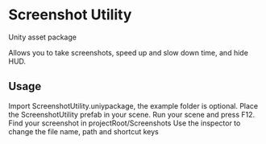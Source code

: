# Screenshot Utility
Unity asset package

Allows you to take screenshots, speed up and slow down time, and hide HUD.

## Usage
Import ScreenshotUtility.uniypackage, the example folder is optional.
Place the ScreenshotUtility prefab in your scene.
Run your scene and press F12.
Find your screenshot in projectRoot/Screenshots
Use the inspector to change the file name, path and shortcut keys